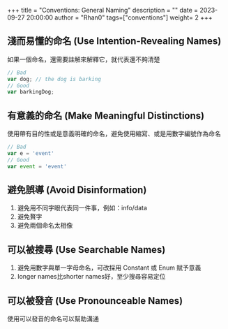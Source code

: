 +++
title = "Conventions: General Naming"
description = ""
date = 2023-09-27 20:00:00
author = "Rhan0"
tags=["conventions"]
weight= 2
+++

## 淺而易懂的命名 (Use Intention-Revealing Names)
如果一個命名，還需要註解來解釋它，就代表還不夠清楚

```javascript
// Bad
var dog; // the dog is barking
// Good
var barkingDog;
```

## 有意義的命名 (Make Meaningful Distinctions)
使用帶有目的性或是意義明確的命名，避免使用縮寫、或是用數字編號作為命名

```javascript
// Bad
var e = 'event'
// Good
var event = 'event'
```

## 避免誤導 (Avoid Disinformation)
  1. 避免用不同字眼代表同一件事，例如：info/data
  2. 避免贅字
  3. 避免兩個命名太相像

## 可以被搜尋 (Use Searchable Names)
  1. 避免用數字與單一字母命名，可改採用 Constant 或 Enum 賦予意義
  2. longer names比shorter names好，至少搜尋容易定位

## 可以被發音 (Use Pronounceable Names)
  使用可以發音的命名可以幫助溝通